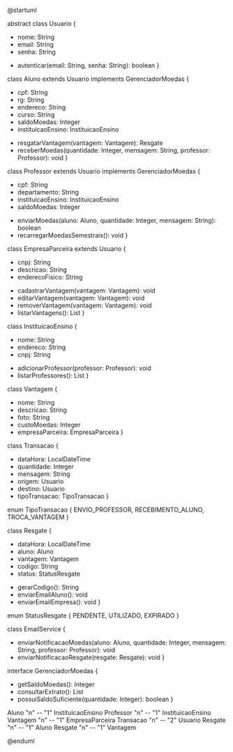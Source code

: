 @startuml

abstract class Usuario {
  - nome: String
  - email: String
  - senha: String
  + autenticar(email: String, senha: String): boolean
}

class Aluno extends Usuario implements GerenciadorMoedas  {
  - cpf: String
  - rg: String
  - endereco: String
  - curso: String
  - saldoMoedas: Integer
  - instituicaoEnsino: InstituicaoEnsino
  + resgatarVantagem(vantagem: Vantagem): Resgate
  + receberMoedas(quantidade: Integer, mensagem: String, professor: Professor): void
}

class Professor extends Usuario implements GerenciadorMoedas  {
  - cpf: String
  - departamento: String
  - instituicaoEnsino: InstituicaoEnsino
  - saldoMoedas: Integer
  + enviarMoedas(aluno: Aluno, quantidade: Integer, mensagem: String): boolean
  + recarregarMoedasSemestrais(): void
}

class EmpresaParceira extends Usuario {
  - cnpj: String
  - descricao: String
  - enderecoFisico: String
  + cadastrarVantagem(vantagem: Vantagem): void
  + editarVantagem(vantagem: Vantagem): void
  + removerVantagem(vantagem: Vantagem): void
  + listarVantagens(): List<Vantagem>
}

class InstituicaoEnsino {
  - nome: String
  - endereco: String
  - cnpj: String
  + adicionarProfessor(professor: Professor): void
  + listarProfessores(): List<Professor>
}

class Vantagem {
  - nome: String
  - descricao: String
  - foto: String
  - custoMoedas: Integer
  - empresaParceira: EmpresaParceira
}

class Transacao {
  - dataHora: LocalDateTime
  - quantidade: Integer
  - mensagem: String
  - origem: Usuario
  - destino: Usuario
  - tipoTransacao: TipoTransacao
}

enum TipoTransacao {
  ENVIO_PROFESSOR,
  RECEBIMENTO_ALUNO,
  TROCA_VANTAGEM
}

class Resgate {
  - dataHora: LocalDateTime
  - aluno: Aluno
  - vantagem: Vantagem
  - codigo: String
  - status: StatusResgate
  + gerarCodigo(): String
  + enviarEmailAluno(): void
  + enviarEmailEmpresa(): void
}

enum StatusResgate {
  PENDENTE,
  UTILIZADO,
  EXPIRADO
}

class EmailService {
  + enviarNotificacaoMoedas(aluno: Aluno, quantidade: Integer, mensagem: String, professor: Professor): void
  + enviarNotificacaoResgate(resgate: Resgate): void
}

interface GerenciadorMoedas {
  + getSaldoMoedas(): Integer
  + consultarExtrato(): List<Transacao>
  + possuiSaldoSuficiente(quantidade: Integer): boolean
}

Aluno "n" -- "1" InstituicaoEnsino
Professor "n" -- "1" InstituicaoEnsino
Vantagem "n" -- "1" EmpresaParceira
Transacao "n" -- "2" Usuario
Resgate "n" -- "1" Aluno
Resgate "n" -- "1" Vantagem

@enduml